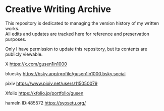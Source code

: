 # Creative Writing Archive

This repository is dedicated to managing the version history of my written works.  
All edits and updates are tracked here for reference and preservation purposes.

Only I have permission to update this repository, but its contents are publicly viewable.


X
https://x.com/gusen1in1000

bluesky
https://bsky.app/profile/gusen1in1000.bsky.social

pixiv
https://www.pixiv.net/users/115050079

Xfolio
https://xfolio.jp/portfolio/gusen

hameln
ID:485572
https://syosetu.org/
